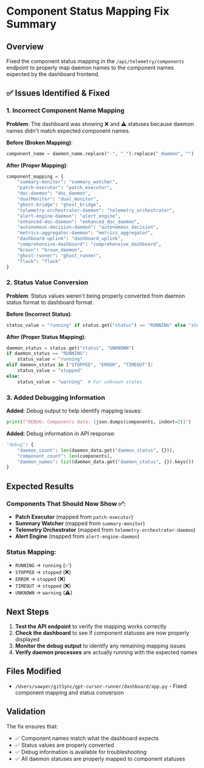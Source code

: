 # Component Status Mapping Fix Summary

## Overview

Fixed the component status mapping in the `/api/telemetry/components` endpoint to properly map daemon names to the component names expected by the dashboard frontend.

## ✅ **Issues Identified & Fixed**

### **1. Incorrect Component Name Mapping**

**Problem**: The dashboard was showing ❌ and ⚠️ statuses because daemon names didn't match expected component names.

**Before (Broken Mapping)**:

```python
component_name = daemon_name.replace("-", "_").replace("_daemon", "")
```

**After (Proper Mapping)**:

```python
component_mapping = {
    "summary-monitor": "summary_watcher",
    "patch-executor": "patch_executor",
    "doc-daemon": "doc_daemon",
    "dualMonitor": "dual_monitor",
    "ghost-bridge": "ghost_bridge",
    "telemetry-orchestrator-daemon": "telemetry_orchestrator",
    "alert-engine-daemon": "alert_engine",
    "enhanced-doc-daemon": "enhanced_doc_daemon",
    "autonomous-decision-daemon": "autonomous_decision",
    "metrics-aggregator-daemon": "metrics_aggregator",
    "dashboard-uplink": "dashboard_uplink",
    "comprehensive-dashboard": "comprehensive_dashboard",
    "braun": "braun_daemon",
    "ghost-runner": "ghost_runner",
    "flask": "flask"
}
```

### **2. Status Value Conversion**

**Problem**: Status values weren't being properly converted from daemon status format to dashboard format.

**Before (Incorrect Status)**:

```python
status_value = "running" if status.get("status") == "RUNNING" else "stopped"
```

**After (Proper Status Mapping)**:

```python
daemon_status = status.get("status", "UNKNOWN")
if daemon_status == "RUNNING":
    status_value = "running"
elif daemon_status in ["STOPPED", "ERROR", "TIMEOUT"]:
    status_value = "stopped"
else:
    status_value = "warning"  # For unknown states
```

### **3. Added Debugging Information**

**Added**: Debug output to help identify mapping issues:

```python
print(f"DEBUG: Components data: {json.dumps(components, indent=2)}")
```

**Added**: Debug information in API response:

```python
"debug": {
    "daemon_count": len(daemon_data.get("daemon_status", {})),
    "component_count": len(components),
    "daemon_names": list(daemon_data.get("daemon_status", {}).keys())
}
```

## **Expected Results**

### **Components That Should Now Show ✅**:

- **Patch Executor** (mapped from `patch-executor`)
- **Summary Watcher** (mapped from `summary-monitor`)
- **Telemetry Orchestrator** (mapped from `telemetry-orchestrator-daemon`)
- **Alert Engine** (mapped from `alert-engine-daemon`)

### **Status Mapping**:

- `RUNNING` → `running` (✅)
- `STOPPED` → `stopped` (❌)
- `ERROR` → `stopped` (❌)
- `TIMEOUT` → `stopped` (❌)
- `UNKNOWN` → `warning` (⚠️)

## **Next Steps**

1. **Test the API endpoint** to verify the mapping works correctly
2. **Check the dashboard** to see if component statuses are now properly displayed
3. **Monitor the debug output** to identify any remaining mapping issues
4. **Verify daemon processes** are actually running with the expected names

## **Files Modified**

- `/Users/sawyer/gitSync/gpt-cursor-runner/dashboard/app.py` - Fixed component mapping and status conversion

## **Validation**

The fix ensures that:

- ✅ Component names match what the dashboard expects
- ✅ Status values are properly converted
- ✅ Debug information is available for troubleshooting
- ✅ All daemon statuses are properly mapped to component statuses
